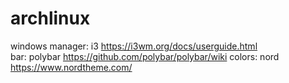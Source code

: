 # archlinux  
windows manager: i3 https://i3wm.org/docs/userguide.html  
bar: polybar https://github.com/polybar/polybar/wiki
colors: nord https://www.nordtheme.com/
